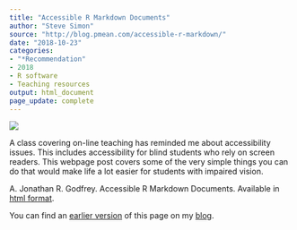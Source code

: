```yaml
---
title: "Accessible R Markdown Documents"
author: "Steve Simon"
source: "http://blog.pmean.com/accessible-r-markdown/"
date: "2018-10-23"
categories:
- "*Recommendation"
- 2018
- R software
- Teaching resources
output: html_document
page_update: complete
---
```


![](http://www.pmean.com/new-images/18/accessible-r-markdown01.png)

<div class="notes">

A class covering on-line teaching has reminded me about accessibility issues. This includes accessibility for blind students who rely on screen readers. This webpage post covers some of the very simple things you can do that would make life a lot easier for students with impaired vision.

A. Jonathan R. Godfrey. Accessible R Markdown Documents. Available
in [html format][god1].

You can find an [earlier version][sim1] of this page on my [blog][sim2].

[sim1]: http://blog.pmean.com/accessible-r-markdown/
[sim2]: http://blog.pmean.com

[god1]: https://r-resources.massey.ac.nz/rmarkdown/

</div>
